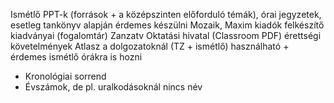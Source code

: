 Ismétlő PPT-k (források + a középszinten előforduló témák), órai jegyzetek, esetleg tankönyv alapján érdemes készülni
Mozaik, Maxim kiadók felkészítő kiadványai (fogalomtár)
Zanzatv
Oktatási hivatal (Classroom PDF) érettségi követelmények
Atlasz a dolgozatoknál (TZ + ismétlő) használható + érdemes ismétlő órákra is hozni
- Kronológiai sorrend
- Évszámok, de pl. uralkodásoknál nincs név